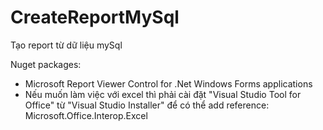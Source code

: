 # CreateReportMySql
Tạo report từ dữ liệu mySql

Nuget packages:
- Microsoft Report Viewer Control for .Net Windows Forms applications
- Nếu muốn làm việc với excel thì phải cài đặt "Visual Studio Tool for Office" từ "Visual Studio Installer" để có thể add reference:
Microsoft.Office.Interop.Excel
